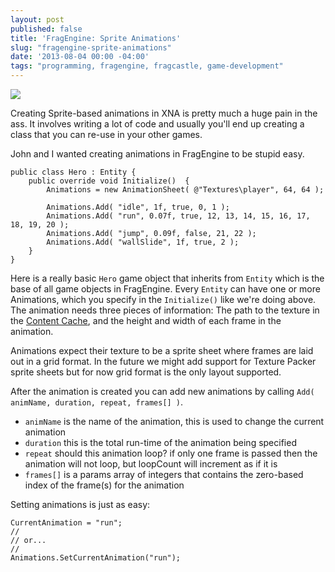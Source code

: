 ```yaml
---
layout: post
published: false
title: 'FragEngine: Sprite Animations'
slug: "fragengine-sprite-animations"
date: '2013-08-04 00:00 -04:00'
tags: "programming, fragengine, fragcastle, game-development"
---
```


<img src="http://content.screencast.com/users/codeimpossible/folders/Jing/media/adb6de56-ae02-491b-8b1f-27c1ed6c4a61/2013-07-23_1807.png" />

Creating Sprite-based animations in XNA is pretty much a huge pain in the ass. It involves writing a lot of code and usually you'll end up creating a class that you can re-use in your other games.

John and I wanted creating animations in FragEngine to be stupid easy.

    public class Hero : Entity {
        public override void Initialize()  {
            Animations = new AnimationSheet( @"Textures\player", 64, 64 );

            Animations.Add( "idle", 1f, true, 0, 1 );
            Animations.Add( "run", 0.07f, true, 12, 13, 14, 15, 16, 17, 18, 19, 20 );
            Animations.Add( "jump", 0.09f, false, 21, 22 );
            Animations.Add( "wallSlide", 1f, true, 2 );
        }
    }


Here is a really basic `Hero` game object that inherits from `Entity` which is the base of all game objects in FragEngine. Every `Entity` can have one or more Animations, which you specify in the `Initialize()` like we're doing above. The animation needs three pieces of information: The path to the texture in the [Content Cache](/2013/07/26/fragengine-content-cache-manager/), and the height and width of each frame in the animation.

Animations expect their texture to be a sprite sheet where frames are laid out in a grid format. In the future we might add support for Texture Packer sprite sheets but for now grid format is the only layout supported.

After the animation is created you can add new animations by calling `Add( animName, duration, repeat, frames[] )`.

 - `animName` is the name of the animation, this is used to change the current animation
 - `duration` this is the total run-time of the animation being specified
 - `repeat` should this animation loop? if only one frame is passed then the animation will not loop, but loopCount will increment as if it is
 - `frames[]` is a params array of integers that contains the zero-based index of the frame(s) for the animation

Setting animations is just as easy:

    CurrentAnimation = "run";
    //
    // or...
    //
    Animations.SetCurrentAnimation("run");
